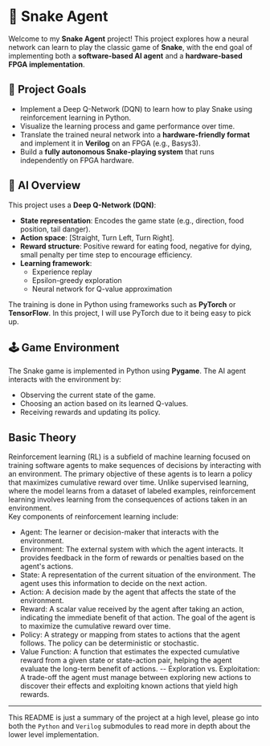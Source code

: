 # 🐍 Snake Agent

Welcome to my **Snake Agent** project! This project explores how a neural network can learn to play the classic game of **Snake**, with the end goal of implementing both a **software-based AI agent** and a **hardware-based FPGA implementation**.

## 🎯 Project Goals

- Implement a Deep Q-Network (DQN) to learn how to play Snake using reinforcement learning in Python.
- Visualize the learning process and game performance over time.
- Translate the trained neural network into a **hardware-friendly format** and implement it in **Verilog** on an FPGA (e.g., Basys3).
- Build a **fully autonomous Snake-playing system** that runs independently on FPGA hardware.

## 🧠 AI Overview

This project uses a **Deep Q-Network (DQN)**:
- **State representation**: Encodes the game state (e.g., direction, food position, tail danger).
- **Action space**: [Straight, Turn Left, Turn Right].
- **Reward structure**: Positive reward for eating food, negative for dying, small penalty per time step to encourage efficiency.
- **Learning framework**: 
  - Experience replay
  - Epsilon-greedy exploration
  - Neural network for Q-value approximation

The training is done in Python using frameworks such as **PyTorch** or **TensorFlow**. In this project, I will use PyTorch due to it being easy to pick up.

## 🕹️ Game Environment

The Snake game is implemented in Python using **Pygame**. The AI agent interacts with the environment by:
- Observing the current state of the game.
- Choosing an action based on its learned Q-values.
- Receiving rewards and updating its policy.

## Basic Theory

Reinforcement learning (RL) is a subfield of machine learning focused on training software agents to make sequences of decisions by interacting with an environment. The primary objective of these agents is to learn a policy that maximizes cumulative reward over time. Unlike supervised learning, where the model learns from a dataset of labeled examples, reinforcement learning involves learning from the consequences of actions taken in an environment.
<br />
Key components of reinforcement learning include:

- Agent: The learner or decision-maker that interacts with the environment.
- Environment: The external system with which the agent interacts. It provides feedback in the form of rewards or penalties based on the agent's actions.
- State: A representation of the current situation of the environment. The agent uses this information to decide on the next action.
- Action: A decision made by the agent that affects the state of the environment.
- Reward: A scalar value received by the agent after taking an action, indicating the immediate benefit of that action. The goal of the agent is to maximize the cumulative    reward over time.
- Policy: A strategy or mapping from states to actions that the agent follows. The policy can be deterministic or stochastic.
- Value Function: A function that estimates the expected cumulative reward from a given state or state-action pair, helping the agent evaluate the long-term benefit of        actions.
-- Exploration vs. Exploitation: A trade-off the agent must manage between exploring new actions to discover their effects and exploiting known actions that yield high         rewards.

---

This README is just a summary of the project at a high level, please go into both the `Python` and `Verilog` submodules to read more in depth about the lower level implementation.

